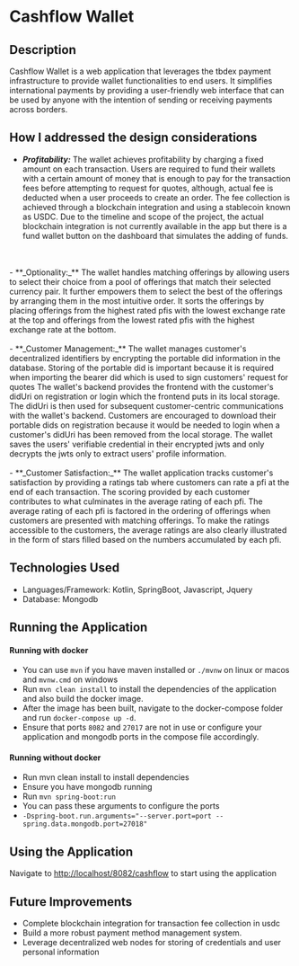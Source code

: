 # Cashflow Wallet

## Description

Cashflow Wallet is a web application that leverages the tbdex payment infrastructure
to provide wallet functionalities to end users. It simplifies international payments 
by providing a user-friendly web interface that can be used by anyone with the intention
of sending or receiving payments across borders.

## How I addressed the design considerations

- **_Profitability:_** The wallet achieves profitability by charging a fixed amount on each 
transaction. Users are required to fund their wallets with a certain amount of money
that is enough to pay for the transaction fees before attempting to request for quotes,
although, actual fee is deducted when a user proceeds to create an order. The fee collection 
is achieved through a blockchain integration and using a stablecoin known as USDC.
Due to the timeline and scope of the project, the actual blockchain integration is not currently
available in the app but there is a fund wallet button on the dashboard that simulates
the adding of funds.
<br>
<br>
- **_Optionality:_** The wallet handles matching offerings by allowing users to select
their choice from a pool of offerings that match their selected currency pair. It further
empowers them to select the best of the offerings by arranging them in the most
intuitive order. It sorts the offerings by placing offerings from the highest rated
pfis with the lowest exchange rate at the top and offerings from the lowest rated pfis
with the highest exchange rate at the bottom.
<br>
<br>
- **_Customer Management:_** The wallet manages customer's decentralized identifiers by
encrypting the portable did information in the database. Storing of the portable did
is important because it is required when importing the bearer did which is used to sign
customers' request for quotes
The wallet's backend provides the frontend with the customer's didUri on registration 
or login which the frontend puts in its local storage. The didUri is then used for subsequent 
customer-centric communications with the wallet's backend. Customers are encouraged 
to download their portable dids on registration because it would be needed to login 
when a customer's didUri has been removed from the local storage. The wallet saves the 
users' verifiable credential in their encrypted jwts and only decrypts the
jwts only to extract users' profile information.
<br>
<br>
- **_Customer Satisfaction:_** The wallet application tracks customer's satisfaction by providing
a ratings tab where customers can rate a pfi at the end of each transaction. The scoring provided
by each customer contributes to what culminates in the average rating of each pfi. The
average rating of each pfi is factored in the ordering of offerings when customers are presented
with matching offerings. To make the ratings accessible to the customers, the average ratings are also 
clearly illustrated in the form of stars filled based on the numbers accumulated by each pfi.


## Technologies Used

- Languages/Framework: Kotlin, SpringBoot, Javascript, Jquery
- Database: Mongodb

## Running the Application

#### Running with docker

- You can use `mvn` if you have maven installed or `./mvnw` on linux or macos 
and `mvnw.cmd` on windows
- Run `mvn clean install` to install the dependencies of the application and also
build the docker image.
- After the image has been built, navigate to the docker-compose folder and run
`docker-compose up -d`.
- Ensure that ports `8082` and `27017` are not in use or configure your application and 
mongodb ports in the compose file accordingly.

#### Running without docker

- Run mvn clean install to install dependencies
- Ensure you have mongodb running
- Run `mvn spring-boot:run`
- You can pass these arguments to configure the ports 
- `-Dspring-boot.run.arguments="--server.port=port --spring.data.mongodb.port=27018"`

## Using the Application

Navigate to [http://localhost/8082/cashflow]() to start using the application

## Future Improvements

- Complete blockchain integration for transaction fee collection in usdc
- Build a more robust payment method management system.
- Leverage decentralized web nodes for storing of credentials and user personal 
information